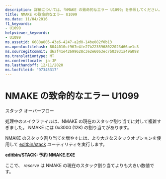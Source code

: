 ```yaml
---
description: 詳細については、「NMAKE の致命的なエラー U1099」を参照してください。
title: NMAKE の致命的なエラー U1099
ms.date: 11/04/2016
f1_keywords:
- U1099
helpviewer_keywords:
- U1099
ms.assetid: 6688a805-43e6-4247-a2d0-14be082f0b13
ms.openlocfilehash: 8044010cf967e4fe27b2235968022023d66ae1c3
ms.sourcegitcommit: d6af41e42699628c3e2e6063ec7b03931a49a098
ms.translationtype: MT
ms.contentlocale: ja-JP
ms.lasthandoff: 12/11/2020
ms.locfileid: "97345317"
---
```

# <a name="nmake-fatal-error-u1099"></a>NMAKE の致命的なエラー U1099

スタック オーバーフロー

処理中のメイクファイルは、NMAKE の現在のスタック割り当てに対して複雑すぎました。 NMAKE には 0x3000 (12K) の割り当てがあります。

NMAKE のスタック割り当てを増やすには、より大きなスタックオプションを使用して [editbin/stack](../../build/reference/stack.md) ユーティリティを実行します。

**editbin/STACK: 予約 NMAKE.EXE**

ここで、 *reserve* は NMAKE の現在のスタック割り当てよりも大きい数値です。
